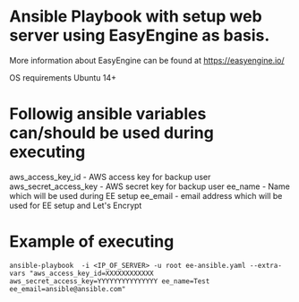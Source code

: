 # Ansible Playbook with setup web server using EasyEngine as basis. 

More information about EasyEngine can be found at https://easyengine.io/

OS requirements Ubuntu 14+

# Followig ansible variables can/should be used during executing
aws_access_key_id - AWS access key for backup user
aws_secret_access_key - AWS secret key for backup user
ee_name - Name which will be used during EE setup
ee_email - email address which will be used for EE setup and Let's Encrypt

# Example of executing
```
ansible-playbook  -i <IP_OF_SERVER> -u root ee-ansible.yaml --extra-vars "aws_access_key_id=XXXXXXXXXXXX aws_secret_access_key=YYYYYYYYYYYYYYY ee_name=Test ee_email=ansible@ansible.com"
```
